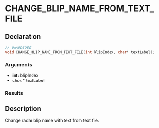 # CHANGE_BLIP_NAME_FROM_TEXT_FILE

## Declaration
```cpp
// 0xA9D695E
void CHANGE_BLIP_NAME_FROM_TEXT_FILE(int blipIndex, char* textLabel);
```

### Arguments
- **int:** blipIndex
- **char*:** textLabel

### Results

## Description
Change radar blip name with text from text file.